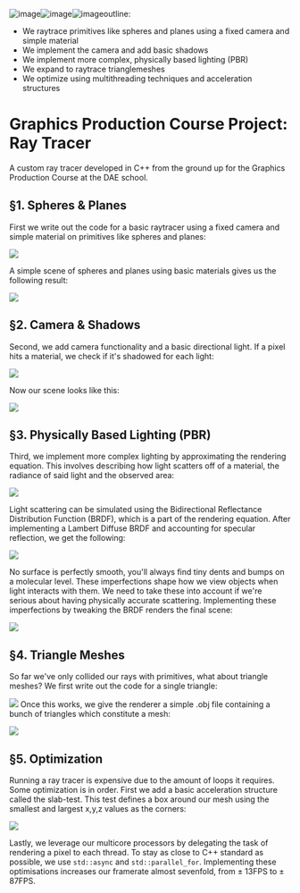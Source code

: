 ![image](https://github.com/TehPrometheus/GrP-Ray-Tracer/assets/95450900/37e50478-86ce-4a27-b532-2eee49188de0)![image](https://github.com/TehPrometheus/GrP-Ray-Tracer/assets/95450900/94b9c58e-39a6-49b6-ad3a-895c676622a2)![image](https://github.com/TehPrometheus/GrP-Ray-Tracer/assets/95450900/d26fb712-fd31-4fe4-800d-07f9227a1829)outline:
* We raytrace primitives like spheres and planes using a fixed camera and simple material
* We implement the camera and add basic shadows
* We implement more complex, physically based lighting (PBR)
* We expand to raytrace trianglemeshes
* We optimize using multithreading techniques and acceleration structures

# Graphics Production Course Project: Ray Tracer
A custom ray tracer developed in C++ from the ground up for the Graphics Production Course at the DAE school.

## §1. Spheres & Planes
First we write out the code for a basic raytracer using a fixed camera and simple material on primitives like spheres and planes:

![](https://github.com/TehPrometheus/GrP-Ray-Tracer/blob/main/lib/spheres_and_planes_fig1.png)

A simple scene of spheres and planes using basic materials gives us the following result:

![](https://github.com/TehPrometheus/GrP-Ray-Tracer/blob/main/lib/spheres_and_planes_fig2.png)

## §2. Camera & Shadows
Second, we add camera functionality and a basic directional light. If a pixel hits a material, we check if it's shadowed for each light:

![](https://github.com/TehPrometheus/GrP-Ray-Tracer/blob/main/lib/spheres_and_planes_fig1.png)

Now our scene looks like this:

![](https://github.com/TehPrometheus/GrP-Ray-Tracer/blob/main/lib/spheres_and_planes_fig1.png)

## §3. Physically Based Lighting (PBR)
Third, we implement more complex lighting by approximating the rendering equation. This involves describing how light scatters off of a material, the radiance of said light and the observed area:

![](https://github.com/TehPrometheus/GrP-Ray-Tracer/blob/main/lib/spheres_and_planes_fig1.png)

Light scattering can be simulated using the Bidirectional Reflectance Distribution Function (BRDF), which is a part of the rendering equation. After implementing a Lambert Diffuse BRDF and accounting for specular reflection, we get the following:

![](https://github.com/TehPrometheus/GrP-Ray-Tracer/blob/main/lib/spheres_and_planes_fig1.png)

No surface is perfectly smooth, you'll always find tiny dents and bumps on a molecular level. These imperfections shape how we view objects when light interacts with them. We need to take these into account if we're serious about having physically accurate scattering. Implementing these imperfections by tweaking the BRDF renders the final scene:

![](https://github.com/TehPrometheus/GrP-Ray-Tracer/blob/main/lib/spheres_and_planes_fig1.png)
## §4. Triangle Meshes

So far we've only collided our rays with primitives, what about triangle meshes? We first write out the code for a single triangle:

![](https://github.com/TehPrometheus/GrP-Ray-Tracer/blob/main/lib/spheres_and_planes_fig1.png)
Once this works, we give the renderer a simple .obj file containing a bunch of triangles which constitute a mesh:

![](https://github.com/TehPrometheus/GrP-Ray-Tracer/blob/main/lib/spheres_and_planes_fig1.png)


## §5. Optimization

Running a ray tracer is expensive due to the amount of loops it requires. Some optimization is in order.
First we add a basic acceleration structure called the slab-test. This test defines a box around our mesh using the smallest and largest x,y,z values as the corners:


![](https://github.com/TehPrometheus/GrP-Ray-Tracer/blob/main/lib/spheres_and_planes_fig1.png)

Lastly, we leverage our multicore processors by delegating the task of rendering a pixel to each thread. To stay as close to C++ standard as possible, we use `std::async` and `std::parallel_for`.
Implementing these optimisations increases our framerate almost sevenfold, from ± 13FPS to ± 87FPS.




























